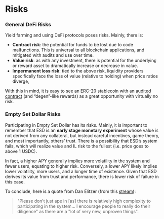 # Risks

### General DeFi Risks

Yield farming and using DeFi protocols poses risks. Mainly, there is:
* **Contract risk**: the potential for funds to be lost due to code malfunctions. This is universal to all blockchain applications, and mitigated with audits and use over time.
* **Value risk**: as with any investment, there is potential for the underlying or reward asset to dramatically increase or decrease in value.
* **Impermanent loss risk**: tied to the above risk, liquidity providers specifically face the loss of value (relative to holding) when price ratios diverge,

With this in mind, it is easy to see an ERC-20 stablecoin with an [audited contract](https://github.com/emptysetsquad/dollar/blob/master/audit/REP-Dollar-06-11-20.pdf) (and “degen”-like rewards) as a great opportunity with virtually no risk.

### Empty Set Dollar Risks

Participating in Empty Set Dollar has its risks. Mainly, it is important to remember that ESD is an **early stage monetary experiment** whose value is not derived from any collateral, but instead careful incentives, game theory, and most importantly, others’ trust. There is a possibility that ESD’s system fails, which will realize value and IL risk to the fullest (i.e. price goes to above 1 USDC).

In fact, a higher APY generally implies more volatility in the system and fewer users, equating to higher risk. Conversely, a lower APY likely implies lower volatility, more users, and a longer time of existence. Given that ESD derives its value from trust and performance, there is lower risk of failure in this case.

To conclude, here is a quote from Dan Elitzer (from this [stream](https://youtu.be/X550gZZmrsA?t=3159)):

> "Please don't just ape in [as] there is relatively high complexity to participating in the system… I encourage people to really do their diligence" as there are a "lot of very new, unproven things".